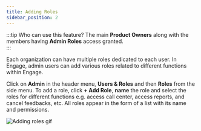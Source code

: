 ```yaml
---
title: Adding Roles
sidebar_position: 2
---
```


:::tip Who can use this feature?
The main **Product Owners** along with the members having **Admin Roles** access granted.  
:::

Each organization can have multiple roles dedicated to each user. In Engage, admin users can add various roles related to different functions within Engage. 

Click on **Admin** in the header menu, **Users & Roles** and then **Roles** from the side menu. To add a role, click **+ Add Role**, **name** the role and select the roles for different functions e.g. access call center, access reports, and cancel feedbacks, etc. All roles appear in the form of a list with its name and permissions.

![Adding roles gif](./add-roles-gif.gif)

